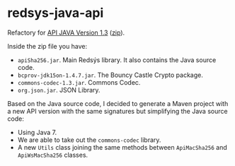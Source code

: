 # redsys-java-api

Refactory for [API JAVA Version 1.3](http://www.redsys.es/#descargas) ([zip](http://www.redsys.es/comercio-electronico/modulos/API_JAVA.zip)).

Inside the zip file you have:

- `apiSha256.jar`. Main Redsýs library. It also contains the Java source code.
- `bcprov-jdk15on-1.4.7.jar`. The Bouncy Castle Crypto package.
- `commons-codec-1.3.jar`. Commons Codec.
- `org.json.jar`. JSON Library.

Based on the Java source code, I decided to generate a Maven project with a new API version with the same signatures but simplifying the Java source code:

- Using Java 7.
- We are able to take out the `commons-codec` library.
- A new `Utils` class joining the same methods between `ApiMacSha256` and `ApiWsMacSha256` classes.


